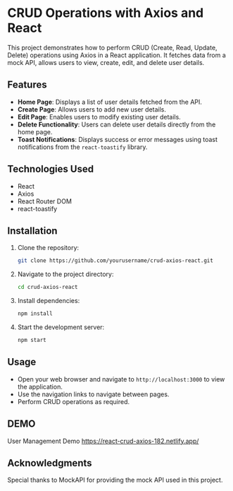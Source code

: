 

# CRUD Operations with Axios and React

This project demonstrates how to perform CRUD (Create, Read, Update, Delete) operations using Axios in a React application. It fetches data from a mock API, allows users to view, create, edit, and delete user details.

## Features

- **Home Page**: Displays a list of user details fetched from the API.
- **Create Page**: Allows users to add new user details.
- **Edit Page**: Enables users to modify existing user details.
- **Delete Functionality**: Users can delete user details directly from the home page.
- **Toast Notifications**: Displays success or error messages using toast notifications from the `react-toastify` library.

## Technologies Used

- React
- Axios
- React Router DOM
- react-toastify

## Installation

1. Clone the repository:

    ```bash
    git clone https://github.com/yourusername/crud-axios-react.git
    ```

2. Navigate to the project directory:

    ```bash
    cd crud-axios-react
    ```

3. Install dependencies:

    ```bash
    npm install
    ```

4. Start the development server:

    ```bash
    npm start
    ```

## Usage

- Open your web browser and navigate to `http://localhost:3000` to view the application.
- Use the navigation links to navigate between pages.
- Perform CRUD operations as required.

## DEMO
User Management Demo https://react-crud-axios-182.netlify.app/

## Acknowledgments

Special thanks to MockAPI for providing the mock API used in this project.
